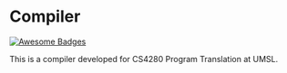 # Compiler

[![Awesome Badges](https://img.shields.io/badge/badges-awesome-green.svg)](https://github.com/Naereen/badges)

This is a compiler developed for CS4280 Program Translation at UMSL.

